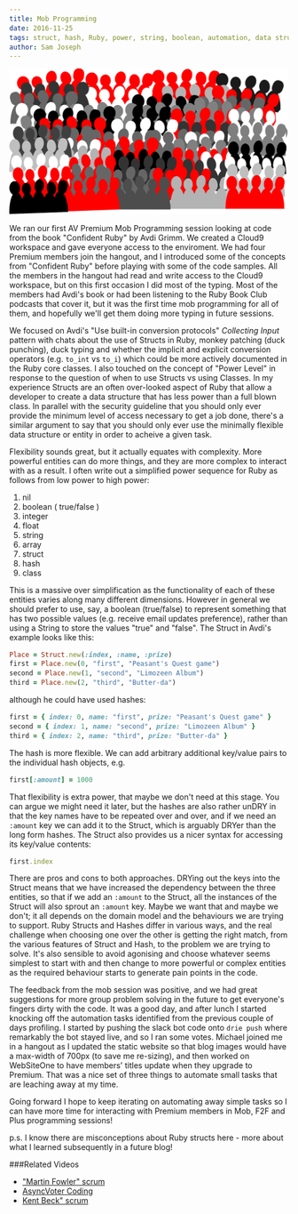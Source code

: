 ```yaml
---
title: Mob Programming
date: 2016-11-25
tags: struct, hash, Ruby, power, string, boolean, automation, data structure, DRY
author: Sam Joseph
---
```


![mob](/images/mob.png)

We ran our first AV Premium Mob Programming session looking at code from the book "Confident Ruby" by Avdi Grimm.  We created a Cloud9 workspace and gave everyone access to the enviroment.   We had four Premium members join the hangout, and I introduced some of the concepts from "Confident Ruby" before playing with some of the code samples.  All the members in the hangout had read and write access to the Cloud9 workspace, but on this first occasion I did most of the typing.  Most of the members had Avdi's book or had been listening to the Ruby Book Club podcasts that cover it, but it was the first time mob programming for all of them, and hopefully we'll get them doing more typing in future sessions.

We focused on Avdi's "Use built-in conversion protocols" *Collecting Input* pattern with chats about the use of Structs in Ruby, monkey patching (duck punching), duck typing and whether the implicit and explicit conversion operators (e.g. `to_int` vs `to_i`) which could be more actively documented in the Ruby core classes.  I also touched on the concept of "Power Level" in response to the question of when to use Structs vs using Classes.  In my experience Structs are an often over-looked aspect of Ruby that allow a developer to create a data structure that has less power than a full blown class.  In parallel with the security guideline that you should only ever provide the minimum level of access necessary to get a job done, there's a similar argument to say that you should only ever use the minimally flexible data structure or entity in order to acheive a given task.

Flexibility sounds great, but it actually equates with complexity.  More powerful entities can do more things, and they are more complex to interact with as a result.  I often write out a simplified power sequence for Ruby as follows from low power to high power:

1. nil
2. boolean ( true/false )
3. integer
4. float
5. string
6. array
7. struct
8. hash
9. class

This is a massive over simplification as the functionality of each of these entities varies along many different dimensions.  However in general we should prefer to use, say, a boolean (true/false) to represent something that has two possible values (e.g. receive email updates preference), rather than using a String to store the values "true" and "false".  The Struct in Avdi's example looks like this:

```rb
Place = Struct.new(:index, :name, :prize)
first = Place.new(0, "first", "Peasant's Quest game")
second = Place.new(1, "second", "Limozeen Album")
third = Place.new(2, "third", "Butter-da")
```

although he could have used hashes:

```rb
first = { index: 0, name: "first", prize: "Peasant's Quest game" }
second = { index: 1, name: "second", prize: "Limozeen Album" }
third = { index: 2, name: "third", prize: "Butter-da" } 
```

The hash is more flexible. We can add arbitrary additional key/value pairs to the individual hash objects, e.g.

```rb
first[:amount] = 1000
```

That flexibility is extra power, that maybe we don't need at this stage.  You can argue we might need it later, but the hashes are also rather unDRY in that the key names have to be repeated over and over, and if we need an `:amount` key we can add it to the Struct, which is arguably DRYer than the long form hashes.  The Struct also provides us a nicer syntax for accessing its key/value contents:

```rb
first.index
```

There are pros and cons to both approaches.  DRYing out the keys into the Struct means that we have increased the dependency between the three entities, so that if we add an `:amount` to the Struct, all the instances of the Struct will also sprout an `:amount` key.  Maybe we want that and maybe we don't; it all depends on the domain model and the behaviours we are trying to support.  Ruby Structs and Hashes differ in various ways, and the real challenge when choosing one over the other is getting the right match, from the various features of Struct and Hash, to the problem we are trying to solve.  It's also sensible to avoid agonising and choose whatever seems simplest to start with and then change to more powerful or complex entities as the required behaviour starts to generate pain points in the code.

The feedback from the mob session was positive, and we had great suggestions for more group problem solving in the future to get everyone's fingers dirty with the code.  It was a good day, and after lunch I started knocking off the automation tasks identified from the previous couple of days profiling.  I started by pushing the slack bot code onto `drie push` where remarkably the bot stayed live, and so I ran some votes.  Michael joined me in a hangout as I updated the static website so that blog images would have a max-width of 700px (to save me re-sizing), and then worked on WebSiteOne to have members' titles update when they upgrade to Premium.  That was a nice set of three things to automate small tasks that are leaching away at my time.

Going forward I hope to keep iterating on automating away simple tasks so I can have more time for interacting with Premium members in Mob, F2F and Plus programming sessions!

p.s. I know there are misconceptions about Ruby structs here - more about what I learned subsequently in a future blog!

###Related Videos

* ["Martin Fowler" scrum](https://www.youtube.com/watch?v=5rQ-SLPjKVs)
* [AsyncVoter Coding](https://www.youtube.com/watch?v=dordkH0qlF0)
* [Kent Beck" scrum](https://www.youtube.com/watch?v=TI3JhhZHmyo)




